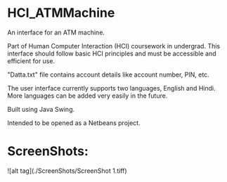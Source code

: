 # HCI_ATMMachine
An interface for an ATM machine.

Part of Human Computer Interaction (HCI) coursework in undergrad. This interface should follow basic HCI principles and must be accessible and efficient for use.

"Datta.txt" file contains account details like account number, PIN, etc.

The user interface currently supports two languages, English and Hindi. More languages can be added very easily in the future.

Built using Java Swing.

Intended to be opened as a Netbeans project.

ScreenShots:
=============

![alt tag](./ScreenShots/ScreenShot 1.tiff)
